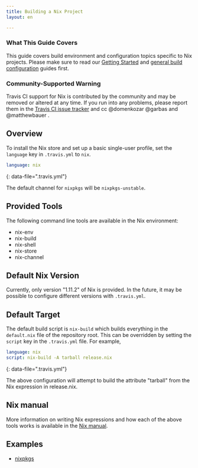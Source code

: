 ```yaml
---
title: Building a Nix Project
layout: en

---
```


### What This Guide Covers

This guide covers build environment and configuration topics specific to Nix projects. Please make sure to read our [Getting Started](/user/getting-started/) and [general build configuration](/user/customizing-the-build/) guides first.

<div id="toc"></div>

### Community-Supported Warning

Travis CI support for Nix is contributed by the community and may be removed
or altered at any time. If you run into any problems, please report them in the
[Travis CI issue tracker](https://github.com/travis-ci/travis-ci/issues/new?labels=community:nix)
and cc @domenkozar @garbas and @matthewbauer .

## Overview

To install the Nix store and set up a basic single-user profile, set the `language` key in `.travis.yml` to `nix`.

```yaml
language: nix
```
{: data-file=".travis.yml"}

The default channel for `nixpkgs` will be `nixpkgs-unstable`.

## Provided Tools

The following command line tools are available in the Nix environment:

- nix-env
- nix-build
- nix-shell
- nix-store
- nix-channel

## Default Nix Version

Currently, only version "1.11.2" of Nix is provided. In the future, it may be possible to configure different versions with `.travis.yml`.

## Default Target

The default build script is `nix-build` which builds everything in the `default.nix` file of the repository root. This can be overridden by setting the `script` key in the `.travis.yml` file. For example,

```yaml
language: nix
script: nix-build -A tarball release.nix
```
{: data-file=".travis.yml"}

The above configuration will attempt to build the attribute "tarball" from the Nix expression in release.nix.

## Nix manual

More information on writing Nix expressions and how each of the above tools works is available in the [Nix manual](https://nixos.org/nix/manual/).

## Examples

- [nixpkgs](https://github.com/NixOS/nixpkgs/blob/master/.travis.yml)
